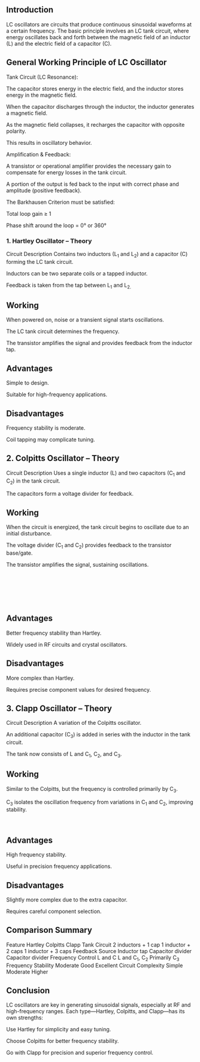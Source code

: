 
## Introduction
LC oscillators are circuits that produce continuous sinusoidal waveforms at a certain frequency. The basic principle involves an LC tank circuit, where energy oscillates back and forth between the magnetic field of an inductor (L) and the electric field of a capacitor (C).

## General Working Principle of LC Oscillator
Tank Circuit (LC Resonance):

The capacitor stores energy in the electric field, and the inductor stores energy in the magnetic field.

When the capacitor discharges through the inductor, the inductor generates a magnetic field.

As the magnetic field collapses, it recharges the capacitor with opposite polarity.

This results in oscillatory behavior.

Amplification & Feedback:

A transistor or operational amplifier provides the necessary gain to compensate for energy losses in the tank circuit.

A portion of the output is fed back to the input with correct phase and amplitude (positive feedback).

The Barkhausen Criterion must be satisfied:

Total loop gain ≥ 1

Phase shift around the loop = 0° or 360°

###  1. Hartley Oscillator – Theory
Circuit Description
Contains two inductors (L<sub>1</sub> and L<sub>2</sub>) and a capacitor (C) forming the LC tank circuit.

Inductors can be two separate coils or a tapped inductor.

Feedback is taken from the tap between L<sub>1</sub> and L<sub>2.

## Working
When powered on, noise or a transient signal starts oscillations.

The LC tank circuit determines the frequency.

The transistor amplifies the signal and provides feedback from the inductor tap.

 
## Advantages
Simple to design.

Suitable for high-frequency applications.

## Disadvantages
Frequency stability is moderate.

Coil tapping may complicate tuning.

##  2. Colpitts Oscillator – Theory
Circuit Description
Uses a single inductor (L) and two capacitors (C<sub>1</sub> and C<sub>2</sub>) in the tank circuit.

The capacitors form a voltage divider for feedback.

## Working
When the circuit is energized, the tank circuit begins to oscillate due to an initial disturbance.

The voltage divider (C<sub>1</sub> and C<sub>2</sub>) provides feedback to the transistor base/gate.

The transistor amplifies the signal, sustaining oscillations.

 
​
 
​
 
​
 
## Advantages
Better frequency stability than Hartley.

Widely used in RF circuits and crystal oscillators.

## Disadvantages
More complex than Hartley.

Requires precise component values for desired frequency.

## 3. Clapp Oscillator – Theory
Circuit Description
A variation of the Colpitts oscillator.

An additional capacitor (C<sub>3</sub>) is added in series with the inductor in the tank circuit.

The tank now consists of L and C<sub>1</sub>, C<sub>2</sub>, and C<sub>3</sub>.

## Working
Similar to the Colpitts, but the frequency is controlled primarily by C<sub>3</sub>.

C<sub>3</sub> isolates the oscillation frequency from variations in C<sub>1</sub> and C<sub>2</sub>, improving stability.


​
 
## Advantages
High frequency stability.

Useful in precision frequency applications.

## Disadvantages
Slightly more complex due to the extra capacitor.

Requires careful component selection.

##  Comparison Summary
Feature	Hartley	Colpitts	Clapp
Tank Circuit	2 inductors + 1 cap	1 inductor + 2 caps	1 inductor + 3 caps
Feedback Source	Inductor tap	Capacitor divider	Capacitor divider
Frequency Control	L and C	L and C<sub>1</sub>, C<sub>2</sub>	Primarily C<sub>3</sub>
Frequency Stability	Moderate	Good	Excellent
Circuit Complexity	Simple	Moderate	Higher

##  Conclusion
LC oscillators are key in generating sinusoidal signals, especially at RF and high-frequency ranges. Each type—Hartley, Colpitts, and Clapp—has its own strengths:

Use Hartley for simplicity and easy tuning.

Choose Colpitts for better frequency stability.

Go with Clapp for precision and superior frequency control.

